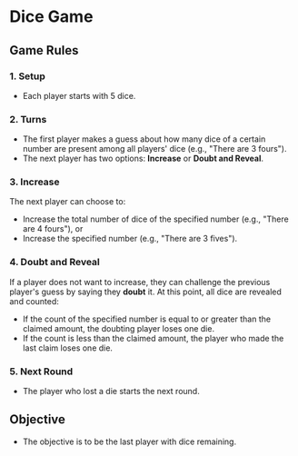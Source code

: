 # Dice Game

## Game Rules

### 1. Setup
- Each player starts with 5 dice.
  
### 2. Turns
- The first player makes a guess about how many dice of a certain number are present among all players' dice (e.g., "There are 3 fours").
- The next player has two options: **Increase** or **Doubt and Reveal**.

### 3. Increase
The next player can choose to:
- Increase the total number of dice of the specified number (e.g., "There are 4 fours"), or
- Increase the specified number (e.g., "There are 3 fives").

### 4. Doubt and Reveal
If a player does not want to increase, they can challenge the previous player's guess by saying they **doubt** it. At this point, all dice are revealed and counted:
- If the count of the specified number is equal to or greater than the claimed amount, the doubting player loses one die.
- If the count is less than the claimed amount, the player who made the last claim loses one die.

### 5. Next Round
- The player who lost a die starts the next round.

## Objective
- The objective is to be the last player with dice remaining.
